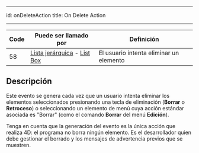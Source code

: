 - - -
id: onDeleteAction title: On Delete Action
- - -

| Code | Puede ser llamado por                                                                          | Definición                              |
| ---- | ---------------------------------------------------------------------------------------------- | --------------------------------------- |
| 58   | [Lista jerárquica](FormObjects/list_overview.md) - [List Box](FormObjects/listbox_overview.md) | El usuario intenta eliminar un elemento |


## Descripción

Este evento se genera cada vez que un usuario intenta eliminar los elementos seleccionados presionando una tecla de eliminación (**Borrar** o **Retroceso**) o seleccionando un elemento de menú cuya acción estándar asociada es "Borrar" (como el comando **Borrar** del menú **Edición**).

Tenga en cuenta que la generación del evento es la única acción que realiza 4D: el programa no borra ningún elemento. Es el desarrollador quien debe gestionar el borrado y los mensajes de advertencia previos que se muestren.

